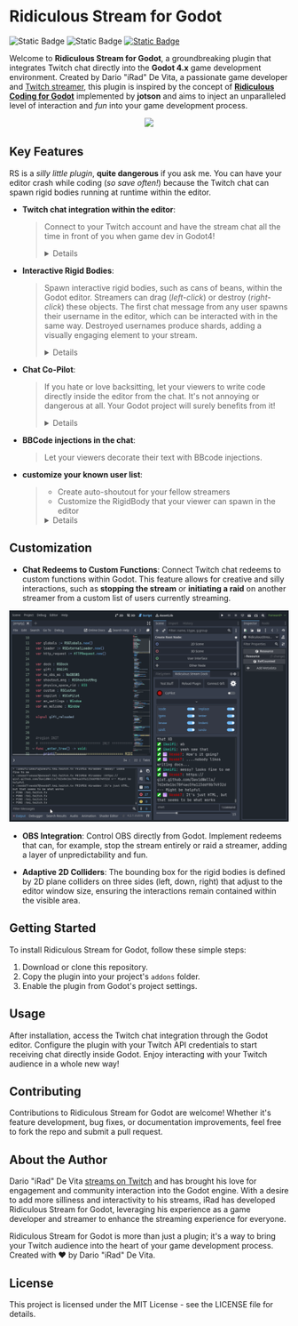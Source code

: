 # Ridiculous Stream for Godot

![Static Badge](https://img.shields.io/badge/Godot-4.0+-478cbf?logo=godotengine&logoColor=ffffff&style=flat-square&labelColor=121821)
![Static Badge](https://img.shields.io/badge/License-MIT-750014?style=flat-square&labelColor=121821)
[![Static Badge](https://img.shields.io/badge/Discord-%20-121821?logo=discord&style=flat-square&labelColor=121821&color=7289da)](https://discord.gg/4YhKaHkcMb)

Welcome to **Ridiculous Stream for Godot**, a groundbreaking plugin that integrates Twitch chat directly into the **Godot 4.x** game development environment. Created by Dario "iRad" De Vita, a passionate game developer and [Twitch streamer](https://twitch.tv/iraddev), this plugin is inspired by the concept of **[Ridiculous Coding for Godot](https://github.com/jotson/ridiculous_coding)** implemented by **jotson** and aims to inject an unparalleled level of interaction and *fun* into your game development process.

<p align="center"><img src="media/demo.gif"></p>

## Key Features

RS is a *silly little plugin*, **quite dangerous** if you ask me. You can have your editor crash while coding (*so save often!*) because the Twitch chat can spawn rigid bodies running at runtime within the editor.


- **Twitch chat integration within the editor**:
  > Connect to your Twitch account and have the stream chat all the time in front of you when game dev in Godot4!<details><p align="center"><img src="media/screenshot01.png"></p></details>

- **Interactive Rigid Bodies**:
  > Spawn interactive rigid bodies, such as cans of beans, within the Godot editor. Streamers can drag (*left-click*) or destroy (*right-click*) these objects. The first chat message from any user spawns their username in the editor, which can be interacted with in the same way. Destroyed usernames produce shards, adding a visually engaging element to your stream.<details><p align="center"><img src="media/screenshot03.png"></p></details>

- **Chat Co-Pilot**:
  > If you hate or love backsitting, let your viewers to write code directly inside the editor from the chat. It's not annoying or dangerous at all. Your Godot project will surely benefits from it!<details><p align="center"><img src="media/screenshot04.png"></p></details>


- **BBCode injections in the chat**:
  > Let your viewers decorate their text with BBcode injections.

- **customize your known user list**:
  > - Create auto-shoutout for your fellow streamers
  > - Customize the RigidBody that your viewer can spawn in the editor
  > <details><p align="center"><img src="media/screenshot02.png"></p></details>

## Customization

- **Chat Redeems to Custom Functions**: Connect Twitch chat redeems to custom functions within Godot. This feature allows for creative and silly interactions, such as **stopping the stream** or **initiating a raid** on another streamer from a custom list of users currently streaming.

<p align="center"><img src="media/vid_shut_down_in_godot.gif"></p>

- **OBS Integration**: Control OBS directly from Godot. Implement redeems that can, for example, stop the stream entirely or raid a streamer, adding a layer of unpredictability and fun.

- **Adaptive 2D Colliders**: The bounding box for the rigid bodies is defined by 2D plane colliders on three sides (left, down, right) that adjust to the editor window size, ensuring the interactions remain contained within the visible area.



## Getting Started

To install Ridiculous Stream for Godot, follow these simple steps:

1. Download or clone this repository.
2. Copy the plugin into your project's `addons` folder.
3. Enable the plugin from Godot's project settings.

## Usage

After installation, access the Twitch chat integration through the Godot editor. Configure the plugin with your Twitch API credentials to start receiving chat directly inside Godot. Enjoy interacting with your Twitch audience in a whole new way!

## Contributing

Contributions to Ridiculous Stream for Godot are welcome! Whether it's feature development, bug fixes, or documentation improvements, feel free to fork the repo and submit a pull request.

## About the Author

Dario "iRad" De Vita [streams on Twitch](https://www.twitch.tv/iraddev) and has brought his love for engagement and community interaction into the Godot engine. With a desire to add more silliness and interactivity to his streams, iRad has developed Ridiculous Stream for Godot, leveraging his experience as a game developer and streamer to enhance the streaming experience for everyone.

Ridiculous Stream for Godot is more than just a plugin; it's a way to bring your Twitch audience into the heart of your game development process. Created with ❤️ by Dario "iRad" De Vita.

## License

This project is licensed under the MIT License - see the LICENSE file for details.